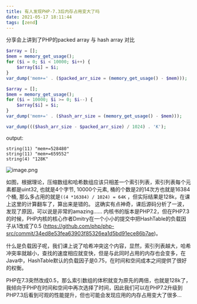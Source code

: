 ```yaml
---
title: 有人发现PHP-7.3后内存占用变大了吗
date: 2021-05-17 18:11:44
tags: [zend]
---
```


分享会上讲到了PHP的packed array 与 hash array 对比

```php
$array = [];
$mem = memory_get_usage();
for ($i = 0; $i < 10000; $i++) {
    $array[$i] = $i;
}
var_dump('mem+=' . ($packed_arr_size = (memory_get_usage() - $mem)));

$array = [];
$mem = memory_get_usage();
for ($i = 10000; $i >= 0; $i--) {
    $array[$i] = $i;
}
var_dump('mem+=' . ($hash_arr_size = (memory_get_usage() - $mem)));

var_dump((($hash_arr_size - $packed_arr_size) / 1024) . 'K');
```

output:

```
string(11) "mem+=528480"
string(11) "mem+=659552"
string(4) "128K"
```

![image.png](https://i.loli.net/2021/05/17/W8kHUln3uq6RZMv.png)

如图，根据理论，压缩数组和哈希数组应该只相差一个索引列表，索引列表每个元素都是uint32, 也就是4个字节, 10000个元素, 桶的个数是2的14次方也就是16384个桶, 那么多占用的就是`((4 *16384) / 1024) = 64K` ，但实际结果是128k，在课上这里的计算翻车了，算出来是错的。
这确实有点神奇，课后源码分析了一波，发现了原因，可以说是非常的amazing……
内核书的版本是PHP7.2，但在PHP7.3的时候，PHP内核的核心作者Dmitry在一个小小的提交中把HashTable的负载因子从1改成了0.5 (https://github.com/php/php-src/commit/34ed8e53fea63903f85326ea1d5bd91ece86b7ae)。

什么是负载因子呢，我们课上说了哈希冲突这个内容，显然，索引列表越大，哈希冲突率就越小，查找的速度相应就变快，但是与此同时占用的内存也会变多，在Java中，HashTable默认的负载因子是0.75，在时间和空间成本之间提供了很好的权衡。

PHP在7.3突然改成0.5，那么索引数组的体积就变为原先的两倍，也就是128k了，我倾向于PHP在时间和空间中再次选择了时间，因此我们可以在PHP7.2升级到PHP7.3后看到可观的性能提升，但也可能会发现应用的内存占用变大了很多...
